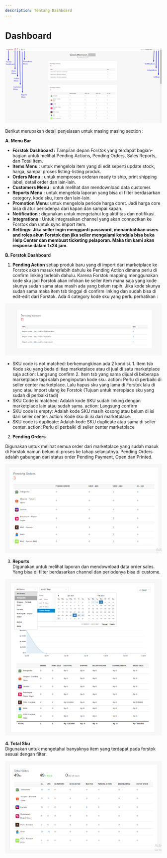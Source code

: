```yaml
---
description: Tentang Dashboard
---
```


# Dashboard

![](../../.gitbook/assets/image%20%2874%29.png)

Berikut merupakan detail penjelasan untuk masing masing section : 

**A. Menu Bar**

* **Forstok Dashboard : T**ampilan depan Forstok yang terdapat bagian-bagian untuk melihat Pending Actions, Pending Orders, Sales Reports, dan Total Item.
* **Items Menu** : untuk mengelola item yang di edit seperti update stock, harga, sampai proses listing-listing produk.
* **Orders Menu** : untuk memproses orderan ready to ship, print shipping label, detail order dan lain-lain.
* **Customers Menu** : untuk melihat dan mendownload data customer.
* **Reports Menu** : untuk mengelola laporan yang bisa di filter berdasarkan category, kode sku, item dan lain-lain.
* **Promotion Menu**: untuk mengelola periode harga coret. Jadi harga core bisa di atur periodenya dari kapan dan sampai kapan.
* **Notification :** digunakan untuk mengetahui log aktifitas dan notifikasi.
* **Integrations :** Untuk integrasikan channel yang akan connectkan ke Forstok dan untuk sync import item.
* **Settings: Jika seller ingin mengganti password, menambahkan users and roles akun Forstok dan jika seller mengalami kendala bisa buka Help Center dan membuat ticketing pelaporan. Maka tim kami akan response dalam 1x24 jam.**

**B. Forstok Dashboard**

1. **Pending Action** setiap produk baru yang di import dari marketplace ke Forstok akan masuk terlebih dahulu ke Pending Action dimana perlu di confirm linking terlebih dahulu. Karena Forstok mapping menggunakan kode sku jadi Forstok akan infokan ke seller item mana saja yang kode skunya sudah sama atau masih ada yang belum rapih. Jika kode skunya sudah sama maka item tsb tinggal di confirm linking dan sudah bisa di edit-edit dari Forstok. Ada 4 category kode sku yang perlu perhatikan :

![](../../.gitbook/assets/image%20%28124%29.png)

* SKU code is not matched: berkemungkinan ada 2 kondisi. 1. Item tsb Kode sku yang beda di tiap marketplace atau di jual di satu marketplace saja action: Langsung confirm 2. Item tsb yang sama dijual di beberapa marketplace tapi salah penginputan kode sku. action: Perlu di perbaiki di seller center marketplace. Lalu hapus sku yang lama di Forstok lalu di sync atau import ulang ke Forstok \(Tujuan untuk mereplace sku yang sudah di perbaiki tadi\)
* SKU Code is matched: Adalah kode SKU sudah linking dengan marketplace lain atau sudah sama. action: Langsung confirm
* SKU code is empty: Adalah kode SKU masih kosong atau belum di isi dari seller center. action: Kode sku di isi dari marketplace.
* SKU code is duplicate: Adalah  kode SKU duplicate atau sama di seller center. action: Perlu di perbaiki di seller center marketplace

2.  **Pending Orders**

Digunakan untuk melihat semua order dari marketplace yang sudah masuk di Forstok namun belum di proses ke tahap selanjutnya. Pending Orders adalah gabungan dari status order Pending Payment, Open dan Printed. 

![](../../.gitbook/assets/image%20%2896%29.png)

 3. **Reports**  
Digunakan untuk melihat laporan dan mendownload data order sales. Yang bisa di filter berdasarkan channel dan periodenya bisa di custome.

![](../../.gitbook/assets/image%20%28113%29.png)

**4. Total Sku**  
Digunakan untuk mengetahui banyaknya item yang terdapat pada forstok sesuai dengan filter.

![](../../.gitbook/assets/image%20%28287%29.png)

